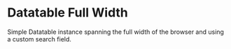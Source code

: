 # Datatable Full Width
Simple Datatable instance spanning the full width of the browser and using a custom search field.